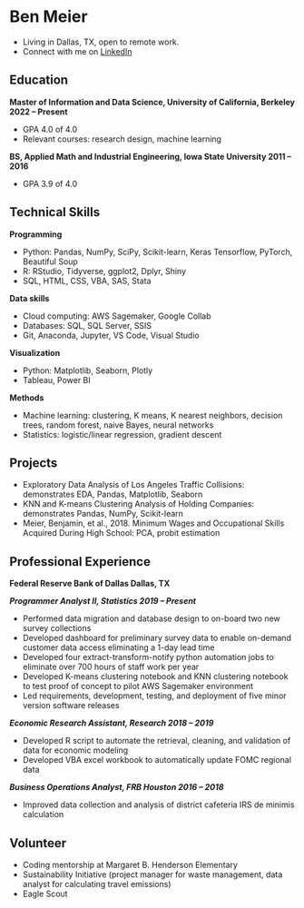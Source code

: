 # Ben Meier
- Living in Dallas, TX, open to remote work.
- Connect with me on [LinkedIn](https://www.linkedin.com/in/meierbenjamin/)

## Education

**Master of Information and Data Science, University of California, Berkeley	  2022 – Present**
- GPA 4.0 of 4.0
- Relevant courses: research design, machine learning

**BS, Applied Math and Industrial Engineering, Iowa State University	  2011 – 2016**
- GPA 3.9 of 4.0


## Technical Skills
 
**Programming**
- Python: Pandas, NumPy, SciPy, Scikit-learn, Keras Tensorflow, PyTorch, Beautiful Soup
- R: RStudio, Tidyverse, ggplot2, Dplyr, Shiny
- SQL, HTML, CSS, VBA, SAS, Stata

**Data skills**
- Cloud computing: AWS Sagemaker, Google Collab
- Databases: SQL, SQL Server, SSIS
- Git, Anaconda, Jupyter, VS Code, Visual Studio

**Visualization**
- Python: Matplotlib, Seaborn, Plotly
- Tableau, Power BI

**Methods**
- Machine learning: clustering, K means, K nearest neighbors, decision trees, random forest, naive Bayes, neural networks
- Statistics: logistic/linear regression, gradient descent

 
## Projects
- Exploratory Data Analysis of Los Angeles Traffic Collisions: demonstrates EDA, Pandas, Matplotlib, Seaborn
- KNN and K-means Clustering Analysis of Holding Companies: demonstrates Pandas, NumPy, Scikit-learn
- Meier, Benjamin, et al., 2018. Minimum Wages and Occupational Skills Acquired During High School: PCA, probit estimation


## Professional Experience

**Federal Reserve Bank of Dallas	  Dallas, TX**

_**Programmer Analyst II, Statistics	  2019 – Present**_
- Performed data migration and database design to on-board two new survey collections
- Developed dashboard for preliminary survey data to enable on-demand customer data access 
eliminating a 1-day lead time
- Developed four extract-transform-notify python automation jobs to eliminate over 700 hours of
staff work per year
- Developed K-means clustering notebook and KNN clustering notebook to test proof of concept to 
pilot AWS Sagemaker environment
- Led requirements, development, testing, and deployment of five minor version software releases

_**Economic Research Assistant, Research	  2018 – 2019**_
- Developed R script to automate the retrieval, cleaning, and validation of data for economic modeling
- Developed VBA excel workbook to automatically update FOMC regional data

_**Business Operations Analyst, FRB Houston	  2016 – 2018**_
- Improved data collection and analysis of district cafeteria IRS de minimis calculation 


## Volunteer
- Coding mentorship at Margaret B. Henderson Elementary
- Sustainability Initiative (project manager for waste management, data analyst for calculating travel emissions)
- Eagle Scout
